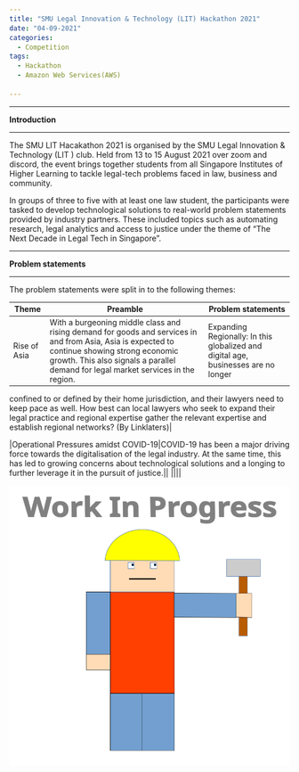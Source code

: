 ```yaml
---
title: "SMU Legal Innovation & Technology (LIT) Hackathon 2021"
date: "04-09-2021"
categories:
  - Competition
tags:
  - Hackathon
  - Amazon Web Services(AWS)

---
```


***

<strong>Introduction</strong>

***
The SMU LIT Hacakathon 2021 is organised by the SMU Legal Innovation & Technology (LIT ) club. Held from 13 to 15 August 2021 over zoom and discord, the event brings together students from all Singapore Institutes of Higher Learning to tackle legal-tech problems faced in law, business and community. 

In groups of three to five with at least one law student, the participants were tasked to develop technological solutions to real-world problem statements provided by industry partners. These included topics such as automating research, legal analytics and access to justice under the theme of “The Next Decade in Legal Tech in Singapore”.

***

<strong>Problem statements</strong>

***
The problem statements were split in to the following themes:

| Theme    | Preamble |Problem statements|
| ----------- | ----------- | ----------- |
|Rise of Asia|With a burgeoning middle class and rising demand for goods and services in and from Asia, Asia is expected to continue showing strong economic growth. This also signals a parallel demand for legal market services in the region.|Expanding Regionally: In this globalized and digital age, businesses are no longer
confined to or defined by their home jurisdiction, and their lawyers need to keep
pace as well.
How best can local lawyers who seek to expand their legal practice and regional
expertise gather the relevant expertise and establish regional networks? (By
Linklaters)|

|Operational Pressures amidst COVID-19|COVID-19 has been a major driving force towards the digitalisation of the legal industry. At the same time, this has led to growing concerns about technological solutions and a longing to further leverage it in the pursuit of justice.||
||||


![WIP](/assets/images/common/WIP.png)